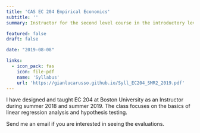 ```yaml
---
title: 'CAS EC 204 Empirical Economics'
subtitle: ''
summary: Instructor for the second level course in the introductory level sequence of empirical economics.

featured: false
draft: false

date: "2019-08-08"

links:
  - icon_pack: fas
    icon: file-pdf
    name: 'Syllabus'
    url: 'https://gianlucarusso.github.io/Syll_EC204_SMR2_2019.pdf'
---
```


I have designed and taught EC 204 at Boston University as an Instructor during summer 2018 and summer 2019. The class focuses on the basics of linear regression analysis and hypothesis testing.

Send me an email if you are interested in seeing the evaluations.


<!-- ### Boston University Summer 2019

- [CAS EC 204 Empirical Economics](https://gianlucarusso.github.io/JMP/Syll_EC204_SMR2_2019.pdf) (Evaluations available upon request)

### Boston University Summer 2018

- [CAS EC 204 Empirical Economics](https://gianlucarusso.github.io/JMP/Syll_EC204_SMR2_2019.pdf) (Evaluations available upon request) -->
